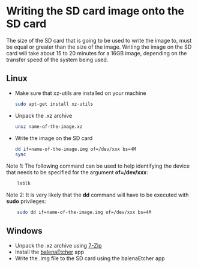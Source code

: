# Writing the SD card image onto the SD card

The size of the SD card that is going to be used to write the image to, must be equal or greater than the size of the image.
Writing the image on the SD card will take about 15 to 20 minutes for a 16GB image, depending on the transfer speed of the system being used. 

## Linux
* Make sure that xz-utils are installed on your machine
    ~~~sh
    sudo apt-get install xz-utils
    ~~~
* Unpack the .xz archive
    ~~~sh
    unxz name-of-the-image.xz
    ~~~
* Write the image on the SD card
    ~~~sh
    dd if=name-of-the-image.img of=/dev/xxx bs=4M
    sync
    ~~~
    
Note 1: The following command can be used to help identifying the device that needs to be specified for the argument **of=/dev/xxx**:
~~~sh
    lsblk
~~~
Note 2: It is very likely that the **dd** command will have to be executed with **sudo** privileges:
~~~sh
    sudo dd if=name-of-the-image.img of=/dev/xxx bs=4M
~~~


## Windows
* Unpack the .xz archive using [7-Zip](https://www.7-zip.org/)
* Install the [balenaEtcher](https://www.balena.io/etcher/) app
* Write the .img file to the SD card using the balenaEtcher app
